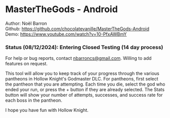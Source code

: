 # MasterTheGods - Android

Author: Noël Barron  
Github: https://github.com/chocolatevanille/MasterTheGods-Android    
Demo: https://www.youtube.com/watch?v=10-PfxAWBmY

### Status (08/12/2024): Entering Closed Testing (14 day process)

For help or bug reports, contact nbarroncs@gmail.com. Willing to add features on request.  

This tool will allow you to keep track of your progress through the various pantheons in Hollow Knight's Godmaster DLC. For pantheons, first select the pantheon that you are attempting. Each time you die, select the god who ended your run, or press the + button if they are already selected. The Stats button will show your number of attempts, successes, and success rate for each boss in the pantheon. 

I hope you have fun with Hollow Knight.
